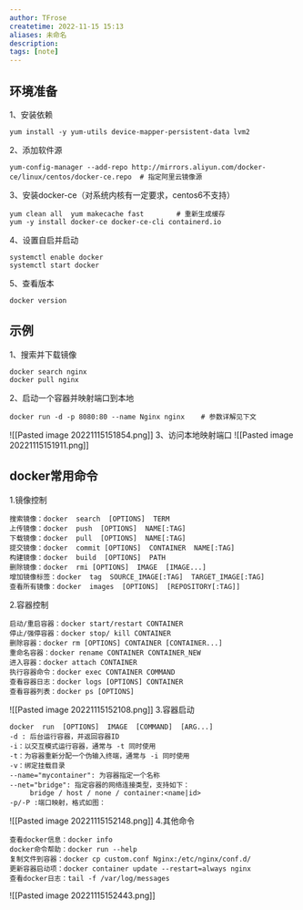 ```yaml
---
author: TFrose
createtime: 2022-11-15 15:13
aliases: 未命名
description:
tags: [note]
---
```


## 环境准备
1、安装依赖
```text
yum install -y yum-utils device-mapper-persistent-data lvm2
```
2、添加软件源
```text
yum-config-manager --add-repo http://mirrors.aliyun.com/docker-ce/linux/centos/docker-ce.repo  # 指定阿里云镜像源
```
3、安装docker-ce（对系统内核有一定要求，centos6不支持）
```text
yum clean all  yum makecache fast        # 重新生成缓存
yum -y install docker-ce docker-ce-cli containerd.io
```
4、设置自启并启动
```text
systemctl enable docker
systemctl start docker
```
5、查看版本
```text
docker version
```
## 示例
1、搜索并下载镜像
```text
docker search nginx
docker pull nginx
```
2、启动一个容器并映射端口到本地
```text
docker run -d -p 8080:80 --name Nginx nginx    # 参数详解见下文
```
![[Pasted image 20221115151854.png]]
3、访问本地映射端口
![[Pasted image 20221115151911.png]]
## docker常用命令
1.镜像控制
```text
搜索镜像：docker  search  [OPTIONS]  TERM
上传镜像：docker  push  [OPTIONS]  NAME[:TAG]
下载镜像：docker  pull  [OPTIONS]  NAME[:TAG]
提交镜像：docker  commit [OPTIONS]  CONTAINER  NAME[:TAG]
构建镜像：docker  build  [OPTIONS]  PATH
删除镜像：docker  rmi [OPTIONS]  IMAGE  [IMAGE...]
增加镜像标签：docker  tag  SOURCE_IMAGE[:TAG]  TARGET_IMAGE[:TAG]
查看所有镜像：docker  images  [OPTIONS]  [REPOSITORY[:TAG]]
```
2.容器控制
```text
启动/重启容器：docker start/restart CONTAINER
停止/强停容器：docker stop/ kill CONTAINER
删除容器：docker rm [OPTIONS] CONTAINER [CONTAINER...]
重命名容器：docker rename CONTAINER CONTAINER_NEW
进入容器：docker attach CONTAINER
执行容器命令：docker exec CONTAINER COMMAND
查看容器日志：docker logs [OPTIONS] CONTAINER
查看容器列表：docker ps [OPTIONS]
```
![[Pasted image 20221115152108.png]]
3.容器启动
```text
docker  run  [OPTIONS]  IMAGE  [COMMAND]  [ARG...]
-d : 后台运行容器，并返回容器ID
-i：以交互模式运行容器，通常与 -t 同时使用
-t：为容器重新分配一个伪输入终端，通常与 -i 同时使用
-v：绑定挂载目录
--name="mycontainer": 为容器指定一个名称
--net="bridge": 指定容器的网络连接类型，支持如下：
     bridge / host / none / container:<name|id>
-p/-P :端口映射，格式如图：
```
![[Pasted image 20221115152148.png]]
4.其他命令
```text
查看docker信息：docker info
docker命令帮助：docker run --help
复制文件到容器：docker cp custom.conf Nginx:/etc/nginx/conf.d/
更新容器启动项：docker container update --restart=always nginx
查看docker日志：tail -f /var/log/messages
```
![[Pasted image 20221115152443.png]]